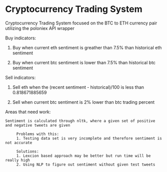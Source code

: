# Cryptocurrency Trading System
Cryptocurrency Trading System focused on the BTC to ETH currency pair utilizing the poloniex API wrapper

Buy indicators: 

   1. Buy when current eth sentiment is greather than 7.5% than historical eth sentiment
   
   2. Buy when current btc sentiment is lower than 7.5% than historical btc sentiment

Sell indicators:
   1. Sell eth when the (recent sentiment - historical)/100 is less than 0.818671885659
   
   2. Sell when current btc sentiment is 2% lower than btc trading percent



Areas that need work: 

    Sentiment is calculated through nltk, where a given set of positive and negative tweets are given

         Problems with this: 
         1. Testing data set is very incomplete and therefore sentiment is not accurate

         Solutions:
         1. Lexcion based approach may be better but run time will be really high 
         2. Using NLP to figure out sentiment without given test tweets
